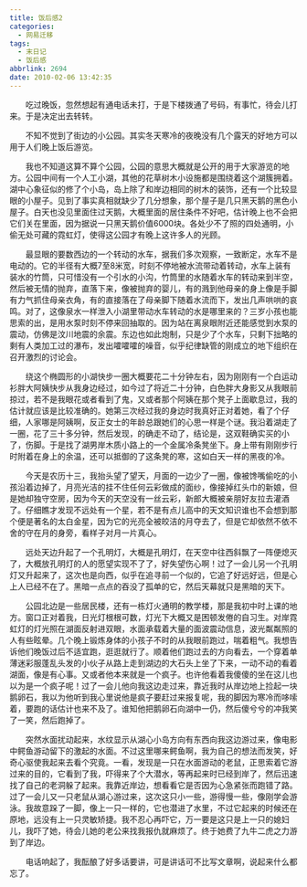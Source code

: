 ```yaml
---
title: 饭后感2
categories:
  - 网易迁移
tags:
  - 末日记
  - 饭后感
abbrlink: 2694
date: 2010-02-06 13:42:35
---
```


&emsp;&emsp;吃过晚饭，忽然想起有通电话未打，于是下楼拨通了号码，有事忙，待会儿打来。于是决定出去转转。

&emsp;&emsp;不知不觉到了街边的小公园。其实冬天寒冷的夜晚没有几个露天的好地方可以用于人们晚上饭后游览。

&emsp;&emsp;我也不知道这算不算个公园，公园的意思大概就是公开的用于大家游览的地方。公园中间有一个人工小湖，其他的花草树木小设施都是围绕着这个湖簇拥着。湖中心象征似的修了个小岛，岛上除了和岸边相同的树木的装饰，还有一个比较显眼的小屋子。见到了事实真相就缺少了几分想象，那个屋子是几只黑天鹅的黑色小屋子。白天也没见里面住过天鹅，大概里面的居住条件不好吧，估计晚上也不会把它们关在里面，因为据说一只黑天鹅价值6000块。各处少不了照的四处通明，小偷无处可藏的霓虹灯，使得这公园才有晚上这许多人的光顾。

&emsp;&emsp;最显眼的要数西边的一个转动的水车，据我们多次观察，一致断定，水车不是电动的。它的半径有大概7至8米宽，时刻不停地被水流带动着转动，水车上装有装水的竹筒，只可惜没有一个引水的小沟，竹筒里的水随着水车的转动来到半空，然后被无情的抛弃，直落下来，像被抛弃的婴儿，有的溅到他母亲的身上像是手脚有力气抓住母亲衣角，有的直接落在了母亲脚下随着水流而下，发出几声哄哄的哀鸣。对了，这像泉水一样泄入小湖里带动水车转动的水是哪里来的？三岁小孩也能思索的出，是用水泵时刻不停来回抽取的。因为站在离泉眼附近还能感觉到水泵的震动，仿佛是汶川地震的余震。东边也如此炮制，只是少了个水车，只剩下拙略的剩有人类加工过的瀑布，发出嚯嚯嚯的噪音，似乎纪律缺管的刚成立的地下组织在召开激烈的讨论会。

&emsp;&emsp;绕这个椭圆形的小湖快步一圈大概要花二十分钟左右，因为刚刚有一个白运动衫胖大阿姨快步从我身边经过，如今过了将近二十分钟，白色胖大身影又从我眼前掠过，若不是我眼花或者看到了鬼，又或者那个阿姨在那个凳子上面歇息过，我的估计就应该是比较准确的。她第三次经过我的身边时我真好正对着她，看了个仔细，人家哪是阿姨啊，反正女士的年龄总跟她们的心思一样是个谜。我沿着湖走了一圈，花了三十多分钟，然后发现，的确走不动了，结论是，这双鞋确实买的小了，伤脚。于是找了湖男岸木质小路上的一个金属冷条凳坐下。身上带有刚刚步行时附着在身上的余温，还可以抵御的了这条凳的寒，这如白天一样的黑夜的冷。

&emsp;&emsp;今天是农历十三，我抬头望了望天，月面的一边少了一圈，像被馋嘴偷吃的小孩沿着边掉了，月亮光洁的挂不住任何云彩做成的面纱，像接掉红头巾的新娘，但是她却独守空房，因为今天的天空没有一丝云彩，新郎大概被亲朋好友拉去灌酒了。仔细瞧才发现不远处有一个星，若不是有点儿高中的天文知识谁也不会想到那个便是著名的太白金星，因为它的光亮全被皎洁的月夺去了，但是它却依然不依不舍的守在月的身旁，看样子对月一片真心。

&emsp;&emsp;远处天边升起了一个孔明灯，大概是孔明灯，在天空中往西斜飘了一阵便熄灭了，大概放孔明灯的人的愿望实现不了了，好失望伤心啊！过了一会儿另一个孔明灯又升起来了，这次也是向西，似乎在追寻前一个似的，它追了好远好远，但是心上人已经不在了。黑暗一点点的吞没了孤单的它，然后天幕就只是黑暗的天下。

&emsp;&emsp;公园北边是一些居民楼，还有一栋灯火通明的教学楼，那是我初中时上课的地方。窗口正对着我，日光灯根根可数，灯光下大概又是困顿发倦的自习生。对岸霓虹灯的灯光照在湖面反射进双眼，水面承载着大量的面波震动信息，波光粼粼照的人有些眩晕。几个晚上锻炼身体的小孩子不时的从我眼前跑过，喘着粗气。我想告诉他们晚饭过后不适宜跑，逛逛就行了。顺着他们跑过去的方向看去，一个穿着单薄迷彩服蓬乱头发的小伙子从路上走到湖边的大石头上坐了下来，一动不动的看着湖面，像是有心事。又或者他本来就是一个疯子。也许他看着我傻傻的坐在这儿也以为是一个疯子呢！过了一会儿他向我这边走过来，靠近我时从岸边地上捡起一块鹅卵石，我以为他听到我心里说他是疯子要赶过来报复呢，我的脚因为寒冷而哆嗦着，要跑的话估计也来不及了。谁知他把鹅卵石向湖中一仍，然后傻兮兮的冲我笑了一笑，然后跑掉了。

&emsp;&emsp;突然水面扰动起来，水纹显示从湖心小岛方向有东西向我这边游过来，像电影中鳄鱼游动留下的激起的水面。不过这里哪来鳄鱼啊，我为自己的想法而发笑，好奇心驱使我起来去看个究竟。一看，发现是一只在水面游动的老鼠，正思索着它游过来的目的，它看到了我，吓得来了个大潜水，等再起来时已经到岸了，然后迅速找了自己的老洞躲了起来。我靠近岸边，想看看它是否因为心急紧张而跑错了路。过了一会儿又一只老鼠从湖心游过来，这次这只小一些，游得慢一些，像刚学会游泳。我故意跺了一脚，像上一只一样的，它也潜进了水里，不过它起来的时候还在原地，远没有上一只灵敏矫捷。我不忍心再吓它，万一要是这只是上一只的媳妇儿，我吓了她，待会儿她的老公来找我报仇就麻烦了。终于她费了九牛二虎之力游到了岸边。

&emsp;&emsp;电话响起了，我酝酿了好多话要讲，可是讲话可不比写文章啊，说起来什么都忘了。

